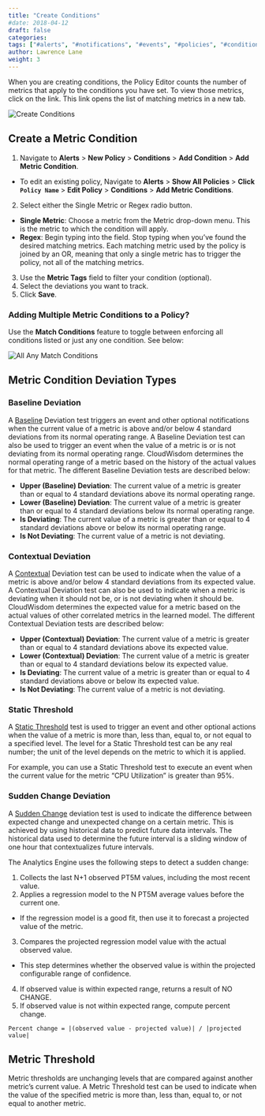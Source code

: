 ```yaml
---
title: "Create Conditions"
#date: 2018-04-12
draft: false
categories:
tags: ["#alerts", "#notifications", "#events", "#policies", "#conditions"]
author: Lawrence Lane
weight: 3
---
```

When you are creating conditions, the Policy Editor counts the number of metrics that apply to the conditions you have set. To view those metrics, click on the link. This link opens the list of matching metrics in a new tab.

![Create Conditions](/images/create-conditions/create-conditions.png)

## Create a Metric Condition
1. Navigate to **Alerts** > **New Policy** > **Conditions** > **Add Condition** > **Add Metric Condition**.
  - To edit an existing policy, Navigate to **Alerts** > **Show All Policies** > **Click `Policy Name`** > **Edit Policy** > **Conditions** > **Add Metric Conditions**.
2. Select either the Single Metric or Regex radio button.
  - **Single Metric**: Choose a metric from the Metric drop-down menu. This is the metric to which the condition will apply.
  - **Regex**: Begin typing into the field. Stop typing when you’ve found the desired matching metrics. Each matching metric used by the policy is joined by an OR, meaning that only a single metric has to trigger the policy, not all of the matching metrics.
3. Use the **Metric Tags** field to filter your condition (optional).
4. Select the deviations you want to track.
5. Click **Save**.

### Adding Multiple Metric Conditions to a Policy?

Use the **Match Conditions** feature to toggle between enforcing all conditions listed or just any one condition. See below:

![All Any Match Conditions](/images/create-conditions/all-any-match-conditions.png)

## Metric Condition Deviation Types

### Baseline Deviation
A [Baseline][1] Deviation test triggers an event and other optional notifications when the current value of a metric is above and/or below 4 standard deviations from its normal operating range. A Baseline Deviation test can also be used to trigger an event when the value of a metric is or is not deviating from its normal operating range. CloudWisdom determines the normal operating range of a metric based on the history of the actual values for that metric. The different Baseline Deviation tests are described below:

- **Upper (Baseline) Deviation**: The current value of a metric is greater than or equal to 4 standard deviations above its normal operating range.
- **Lower (Baseline) Deviation**: The current value of a metric is greater than or equal to 4 standard deviations below its normal operating range.
- **Is Deviating**: The current value of a metric is greater than or equal to 4 standard deviations above or below its normal operating range.
- **Is Not Deviating**: The current value of a metric is not deviating.

### Contextual Deviation
A [Contextual][2] Deviation test can be used to indicate when the value of a metric is above and/or below 4 standard deviations from its expected value. A Contextual Deviation test can also be used to indicate when a metric is deviating when it should not be, or is not deviating when it should be. CloudWisdom determines the expected value for a metric based on the actual values of other correlated metrics in the learned model. The different Contextual Deviation tests are described below:

- **Upper (Contextual) Deviation**: The current value of a metric is greater than or equal to 4 standard deviations above its expected value.
- **Lower (Contextual) Deviation**: The current value of a metric is greater than or equal to 4 standard deviations below its expected value.
- **Is Deviating**: The current value of a metric is greater than or equal to 4 standard deviations above or below its expected value.
- **Is Not Deviating**: The current value of a metric is not deviating.

### Static Threshold
A [Static Threshold][3] test is used to trigger an event and other optional actions when the value of a metric is more than, less than, equal to, or not equal to a specified level. The level for a Static Threshold test can be any real number; the unit of the level depends on the metric to which it is applied.

For example, you can use a Static Threshold test to execute an event when the current value for the metric “CPU Utilization” is greater than 95%.

### Sudden Change Deviation
A [Sudden Change][4] deviation test is used to indicate the difference between expected change and unexpected change on a certain metric. This is achieved by using historical data to predict future data intervals. The historical data used to determine the future interval is a sliding window of one hour that contextualizes future intervals.

The Analytics Engine uses the following steps to detect a sudden change:

1. Collects the last N+1 observed PT5M values, including the most recent value.
2. Applies a regression model to the N PT5M average values before the current one.
  - If the regression model is a good fit, then use it to forecast a projected value of the metric.
3. Compares the projected regression model value with the actual observed value.
  - This step determines whether the observed value is within the projected configurable range of confidence.
4. If observed value is within expected range, returns a result of NO CHANGE.
5. If observed value is not within expected range, compute percent change.

`Percent change = |(observed value - projected value)| / |projected value|`

## Metric Threshold
Metric thresholds are unchanging levels that are compared against another metric’s current value. A Metric Threshold test can be used to indicate when the value of the specified metric is more than, less than, equal to, or not equal to another metric.

[1]: /capacity-monitoring/analytics/baseline-bands
[2]: /capacity-monitoring/analytics/contextual-bands
[3]: /capacity-monitoring/analytics/static-thresholds
[4]: /capacity-monitoring/analytics/sudden-change-detection
